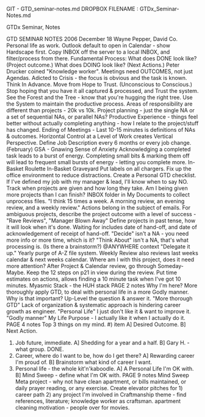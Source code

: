 GIT - GTD_seminar-notes.md
DROPBOX FILENAME : GTDx_Seminar-Notes.md


GTDx Seminar, Notes

GTD SEMINAR NOTES 2006 December 18 Wayne Pepper, David Co.
Personal life as work.
Outlook default to open in Calendar - show Hardscape first.
Copy INBOX off the server to a local INBOX, and filter/process from there.
Fundamental Process:
What does DONE look like? (Project outcome.)
What does DOING look like? (Next Actions.)
Peter Drucker coined "Knowledge worker".
Meetings need OUTCOMES, not just Agendas.
Adicted to Crisis - the focus is obvious and the task is known.
Think In Advance.
Move from Hope to Trust. (Unconscious to Conscious.)
Stop hoping that you have it all captured & processed, and Trust the system.
See the Forest and the Tree - know that you're hugging the right tree.
Use the System to maintain the productive process.
Areas of responsibility are different than projects - 20k vs 10k.
Project planning - just the single NA or a set of sequential NAs, or parallel NAs?
Productive Experience - things feel better without actually completing anything - how I relate to the project/stuff has changed.
Ending of Meetings - Last 10-15 minutes is definitions of NAs & outcomes.
Horizontal Control at a Level of Work creates Vertical Perspective.
Define Job Description every 6 months or every job change. (February)
GSA - Gnawing
Sense of
Anxiety
Acknowledging a completed task leads to a burst of energy. Completing small bits & marking them off will lead to frequent small bursts of energy - letting you complete more.
In-Basket Roulette
In-Basket Graveyard
Put labels on all chargers.
Fix up the office environment to reduce distractions.
Create a Personal GTD checklist.
If I've defined my job with my manager & lead, I'll know when to say NO.
Track when projects are given and how long they take. Am I being given more projects than I can finish?
INBOX folder in My Documents to collect unprocess files.
"I think 15 times a week. A morning review, an evening review, and a weekly review."
Actions belong in the subject of emails.
For ambiguous projects, describe the project outcome with a level of success - "Rave Reviews", "Manager Blown Away"
Define projects in past tense, how it will look when it's done.
Waiting for includes date of hand-off, and date of acknowledgement of receipt of hand-off.
"Decide" isn't a NA - you need more info or more time, which is it?
"Think About" isn't a NA, that's what processing is. (Is there a brainstorm?)
@ANYWHERE context
"Delegate it up."
Yearly purge of A-Z file system.
Weekly Review also reviews last weeks calendar & next weeks calendar.
Where am I with this project, does it need more attention?
After Project & Calendar review, go through Someday-Maybe.
Keep the 12 steps on p21 in view during the review.
Put time estimates on actions, allows finding a 10 minute task when I've got 10 minutes.
Myasmic Stack - the HUH stack
PAGE 2 notes
Why I'm here?
More thoroughly apply GTD, to deal with personal life in a more Godly manner.
Why is that important? Up-Level the question & answer it.
"More thorough GTD"
Lack of organization & systematic approach is hindering career growth as engineer.
"Personal Life"
I just don't like it & want to improve it.
"Godly manner"
My Life Purpose - I actually like it when I actually do it.
PAGE 4 notes
Top 3 things on my mind.
#) item
A] Desired Outcome.
B] Next Action.
1) Job future, immediate.
A] Shedding for a year and a half.
B] Gary H. - what group. DONE.
2) Career, where do I want to be, how do I get there?
A] Rewarding career I'm proud of.
B] Brainstorm what kind of career I want.
3) Personal life - the whole kit'n'kaboodle.
A] A Personal Life I'm OK with.
B] Mind Sweep - define what I'm OK with.
PAGE 9 notes
Mind Sweep
Meta project - why not have clean apartment, or bills maintained, or daily prayer reading, or any exercise.
Create elevator pitches for 1) career path 2) any project I'm involved in
Craftmanship theme - find references, literature; knowledge worker as craftsman.
apartment cleaning motivation - people over for movies.